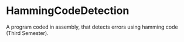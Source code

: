 # HammingCodeDetection
A program coded in assembly, that detects errors using hamming code (Third Semester).

